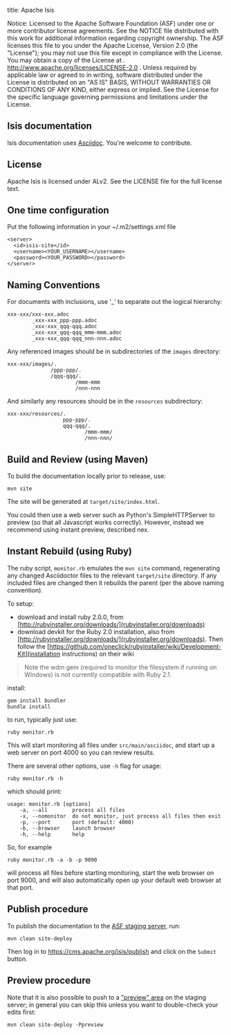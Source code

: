 title: Apache Isis

Notice:    Licensed to the Apache Software Foundation (ASF) under one
           or more contributor license agreements.  See the NOTICE file
           distributed with this work for additional information
           regarding copyright ownership.  The ASF licenses this file
           to you under the Apache License, Version 2.0 (the
           "License"); you may not use this file except in compliance
           with the License.  You may obtain a copy of the License at
           .
             http://www.apache.org/licenses/LICENSE-2.0
           .
           Unless required by applicable law or agreed to in writing,
           software distributed under the License is distributed on an
           "AS IS" BASIS, WITHOUT WARRANTIES OR CONDITIONS OF ANY
           KIND, either express or implied.  See the License for the
           specific language governing permissions and limitations
           under the License.

Isis documentation
-------------------------

Isis documentation uses [Asciidoc](http://www.methods.co.nz/asciidoc/). You're welcome to contribute.

License
-------
Apache Isis is licensed under ALv2.
See the LICENSE file for the full license text.

One time configuration
-----------------

Put the following information in your ~/.m2/settings.xml file

    <server>
      <id>isis-site</id>
      <username><YOUR_USERNAME></username>
      <password><YOUR_PASSWORD></password>
    </server>


Naming Conventions
------------------

For documents with inclusions, use '_' to separate out the logical hierarchy:

    xxx-xxx/xxx-xxx.adoc
            _xxx-xxx_ppp-ppp.adoc
            _xxx-xxx_qqq-qqq.adoc
            _xxx-xxx_qqq-qqq_mmm-mmm.adoc
            _xxx-xxx_qqq-qqq_nnn-nnn.adoc

Any referenced images should be in subdirectories of the `images` directory: 

    xxx-xxx/images/.
                  /ppp-ppp/.
                  /qqq-qqq/.
                          /mmm-mmm
                          /nnn-nnn

And similarly any resources should be in the `resources` subdirectory:

    xxx-xxx/resources/.
                      ppp-ppp/.
                      qqq-qqq/.
                             /mmm-mmm/
                             /nnn-nnn/


Build and Review (using Maven)
-----------------------

To build the documentation locally prior to release, use:

    mvn site

The site will be generated at `target/site/index.html`.

You could then use a web server such as Python's SimpleHTTPServer to preview (so that all Javascript works correctly).  However, instead we recommend using instant preview, described nex.


Instant Rebuild (using Ruby)
---------------

The ruby script, `monitor.rb` emulates the `mvn site` command, regenerating any changed Asciidoctor files to the relevant `target/site` directory.  If any included files are changed then it rebuilds the parent (per the above naming convention).   

To setup:

* download and install ruby 2.0.0, from [http://rubyinstaller.org/downloads/](rubyinstaller.org/downloads)
* download devkit for the Ruby 2.0 installation, also from [http://rubyinstaller.org/downloads/](rubyinstaller.org/downloads).  Then follow the [https://github.com/oneclick/rubyinstaller/wiki/Development-Kit](installation instructions) on their wiki

> Note the wdm gem (required to monitor the filesystem if running on Windows) is not currently compatible with Ruby 2.1.

install:

    gem install bundler
    bundle install

to run, typically just use:

    ruby monitor.rb

This will start monitoring all files under `src/main/asciidoc`, and start up a web server on port 4000 so you can review results.

There are several other options, use `-h` flag for usage:

    ruby monitor.rb -h

which should print:

    usage: monitor.rb [options]
        -a, --all        process all files
        -x, --nomonitor  do not monitor, just process all files then exit
        -p, --port       port (default: 4000)
        -b, --browser    launch browser
        -h, --help       help

So, for example

    ruby monitor.rb -a -b -p 9090
    
will process all files before starting monitoring, start the web browser on port 9000, and will also automatically open up your default web browser at that port.



Publish procedure
-----------------

To publish the documentation to the [ASF staging server](http://isis.staging.apache.org/docs), run:

    mvn clean site-deploy

Then log in to <https://cms.apache.org/isis/publish> and click on the `Submit` button.


Preview procedure
-----------------
Note that it is also possible to push to a ["preview" area](http://isis.staging.apache.org/preview/docs) on the staging server;
in general you can skip this unless you want to double-check your edits first:

    mvn clean site-deploy -Ppreview


